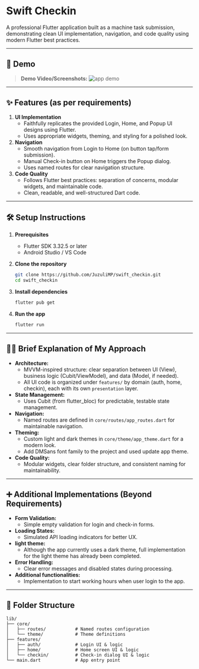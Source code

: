 # Swift Checkin

A professional Flutter application built as a machine task submission, demonstrating clean UI implementation, navigation, and code quality using modern Flutter best practices.

---

## 🚀 Demo

> **Demo Video/Screenshots:**
> ![app demo](assets/demo/demo.gif)

---

## ✨ Features (as per requirements)

1. **UI Implementation**
   - Faithfully replicates the provided Login, Home, and Popup UI designs using Flutter.
   - Uses appropriate widgets, theming, and styling for a polished look.
2. **Navigation**
   - Smooth navigation from Login to Home (on button tap/form submission).
   - Manual Check-in button on Home triggers the Popup dialog.
   - Uses named routes for clear navigation structure.
3. **Code Quality**
   - Follows Flutter best practices: separation of concerns, modular widgets, and maintainable code.
   - Clean, readable, and well-structured Dart code.

---

## 🛠 Setup Instructions

1. **Prerequisites**
   - Flutter SDK 3.32.5 or later
   - Android Studio / VS Code

2. **Clone the repository**
   ```bash
   git clone https://github.com/JuzuliMP/swift_checkin.git
   cd swift_checkin
   ```

3. **Install dependencies**
   ```bash
   flutter pub get
   ```

4. **Run the app**
   ```bash
   flutter run
   ```

---

## 🧑‍💻 Brief Explanation of My Approach

- **Architecture:**
  - MVVM-inspired structure: clear separation between UI (View), business logic (Cubit/ViewModel), and data (Model, if needed).
  - All UI code is organized under `features/` by domain (auth, home, checkin), each with its own `presentation` layer.
- **State Management:**
  - Uses Cubit (from flutter_bloc) for predictable, testable state management.
- **Navigation:**
  - Named routes are defined in `core/routes/app_routes.dart` for maintainable navigation.
- **Theming:**
  - Custom light and dark themes in `core/theme/app_theme.dart` for a modern look.
  - Add DMSans font family to the project and used update app theme.
- **Code Quality:**
  - Modular widgets, clear folder structure, and consistent naming for maintainability.

---

## ➕ Additional Implementations (Beyond Requirements)

- **Form Validation:**
  - Simple empty validation for login and check-in forms.
- **Loading States:**
  - Simulated API loading indicators for better UX.
- **light theme:**
  - Although the app currently uses a dark theme, full implementation for the light theme has already been completed.
- **Error Handling:**
  - Clear error messages and disabled states during processing.
- **Additional functionalities:**
  - Implementation to start working hours when user login to the app.

---

## 📁 Folder Structure

```
lib/
├── core/
│   ├── routes/           # Named routes configuration
│   └── theme/            # Theme definitions
├── features/
│   ├── auth/             # Login UI & logic
│   ├── home/             # Home screen UI & logic
│   └── checkin/          # Check-in dialog UI & logic
└── main.dart             # App entry point
```
